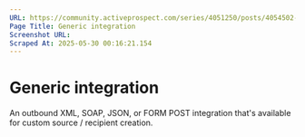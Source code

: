 ```yaml
---
URL: https://community.activeprospect.com/series/4051250/posts/4054502-activeprospect-product-glossary
Page Title: Generic integration
Screenshot URL: 
Scraped At: 2025-05-30 00:16:21.154
---
```


# Generic integration

An outbound XML, SOAP, JSON, or FORM POST integration that's available for custom source / recipient creation.